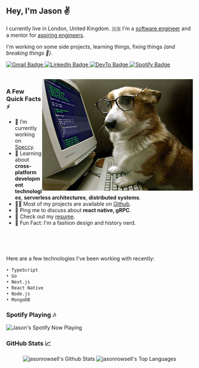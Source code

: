 <h2>Hey, I'm Jason ✌️</h2>

I currently live in London, United Kingdom. 🇬🇧 I'm a <a href=https://www.linkedin.com/in/jason-rowsell/>software engineer</a> and a mentor for <a href=https://makers.tech/>aspiring engineers</a>.<p/>
I'm working on some side projects, learning things, fixing things <i>(and breaking things 🤯)</i>.

<p>
 <a href="mailto: jasonrowsell@hotmail.co.uk">
  <img src="https://img.shields.io/badge/-Email-D14836?style=style=&amp&logo=gmail&logoColor=white" alt="Gmail Badge">
 </a> 
 <a href="https://www.linkedin.com/in/jason-rowsell/">
  <img src="https://img.shields.io/badge/-Jason%20Rowsell-0077B5?style=&amp;labelColor=0077B5&amp;logo=LinkedIn&amp;link=https://www.linkedin.com/in/jason-rowsell/" alt="LinkedIn Badge">
 </a>
 <a href="https://dev.to/jasonrowsell">
  <img src="https://img.shields.io/badge/-@jasonrowsell-0A0A0A?style=&amp;labelColor=0A0A0A&amp;logo=dev.to&amp;link=https://dev.to/jasonrowsell" alt="DevTo Badge">
 </a>
 <a href="https://open.spotify.com/user/saltnpepperyoo">
  <img src="https://img.shields.io/badge/-@Jason%20Rowsell-1ED760?for-the-badge&logo=spotify&logoColor=white" alt="Spotify Badge">
 </a>
</p>

</br>

<img src="https://github.com/jasonrowsell/jasonrowsell/blob/main/somedogcodingidk.jpg" alt="test test" align="right" height="300"/>

### A Few Quick Facts ⚡️

<ul>
<li>🔭 I’m currently working on <a href="https://github.com/jasonrowsell/speccy">Speccy</a>.</li>
 <li>🧐 Learning about <strong>cross-platform development technologies</strong>, <strong>serverless architectures</strong>, <strong>distributed systems</strong>.</li>
<li>👨‍💻 Most of my projects are available on <a href="https://github.com/jasonrowsell">Github</a>.</li>
<li>💬 Ping me to discuss about <strong>react native, gRPC</strong>.</li>
<li>📙 Check out my <a href="">resume</a>.</li>
<li>🎉 Fun Fact: I'm a fashion design and history nerd.</li>
</ul>

</br>
</br>
</br>

Here are a few technologies I've been working with recently: 

    • TypeScript
    • Go
    • Next.js
    • React Native
    • Node.js
    • MongoDB

### Spotify Playing 🎶
 <img src="https://jasonrowsell-now-playing.vercel.app/api/spotify" alt="Jason's Spotify Now Playing" width="500"/>

### GitHub Stats 📈 

<p align="center">
    <img alt="jasonrowsell's Github Stats" src="https://github-readme-stats.vercel.app/api?username=jasonrowsell&show_icons=true&count_private=true&theme=react&hide_border=true&bg_color=0D1117" height="175"/></a>
  <img alt="jasonrowsell's Top Languages" src="https://github-readme-stats.vercel.app/api/top-langs/?username=jasonrowsell&langs_count=8&count_private=true&layout=compact&theme=react&hide_border=true&bg_color=0D1117&hide=html,css" height="175"/></a>
</p>

<!-- ## 🚀 My Top Projects

<p align="left">
  <a href="https://github.com/jasonrowsell/instagram-challenge"><img width="282" src="https://denvercoder1-github-readme-stats.vercel.app/api/pin/?username=jasonrowsell&repo=instagram-challenge&show_icons=false&count_private=true&theme=react&hide_border=true&bg_color=1F222A" alt="instagram-challenge"></a>
  <a href="https://github.com/jasonrowsell/discord-bot"><img width="282" src="https://denvercoder1-github-readme-stats.vercel.app/api/pin/?username=jasonrowsell&repo=discord-bot&show_icons=false&count_private=true&theme=react&hide_border=true&bg_color=1F222A" alt="discord-bot"></a>
  <a href="https://github.com/jasonrowsell/thermostat"><img width="282" src="https://denvercoder1-github-readme-stats.vercel.app/api/pin/?username=jasonrowsell&repo=thermostat&show_icons=false&count_private=true&theme=react&hide_border=true&bg_color=1F222A" alt="thermostat"></a>
  <a href="https://github.com/jasonrowsell/weather"><img width="282" src="https://denvercoder1-github-readme-stats.vercel.app/api/pin/?username=jasonrowsell&repo=weather&show_icons=false&count_private=true&theme=react&hide_border=true&bg_color=1F222A" alt="weather"></a>
  <a href="https://github.com/jasonrowsell/rps-challenge"><img width="282" src="https://denvercoder1-github-readme-stats.vercel.app/api/pin?username=jasonrowsell&repo=rps-challenge&show_icons=false&count_private=true&theme=react&hide_border=true&bg_color=1F222A" alt="rps-challenge"></a>
  <a href="https://github.com/jasonrowsell/bank-tech-test-ruby"><img width="282" src="https://denvercoder1-github-readme-stats.vercel.app/api/pin/?username=jasonrowsell&repo=bank-tech-test-ruby&show_icons=false&count_private=true&theme=react&hide_border=true&bg_color=1F222A" alt="bank-tech-test-ruby"></a>
</p> -->
